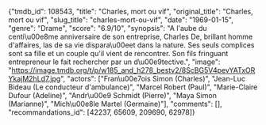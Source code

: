 {"tmdb_id": 108543, "title": "Charles, mort ou vif", "original_title": "Charles, mort ou vif", "slug_title": "charles-mort-ou-vif", "date": "1969-01-15", "genre": "Drame", "score": "6.9/10", "synopsis": "A l'aube du centi\u00e8me anniversaire de son entreprise, Charles De, brillant homme d'affaires, las de sa vie dispara\u00eet dans la nature. Ses seuls complices sont sa fille et un couple qu'il vient de rencontrer. Son fils fringuant entrepreneur le fait rechercher par un d\u00e9tective.", "image": "https://image.tmdb.org/t/p/w185_and_h278_bestv2/8ScBG5V4pevYATxORYkajM2hLd7.jpg", "actors": ["Fran\u00e7ois Simon (Charles)", "Jean-Luc Bideau (Le conducteur d'ambulance)", "Marcel Robert (Paul)", "Marie-Claire Dufour (Adeline)", "Andr\u00e9 Schmidt (Pierre)", "Maya Simon (Marianne)", "Mich\u00e8le Martel (Germaine)"], "comments": [], "recommandations_id": [42237, 65609, 209690, 62978]}
